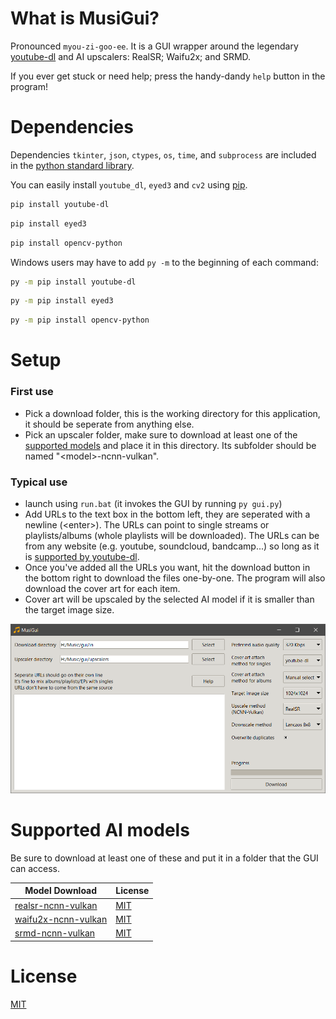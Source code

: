 # What is MusiGui?

Pronounced `myou-zi-goo-ee`. It is a GUI wrapper around the legendary [youtube-dl](https://github.com/ytdl-org/youtube-dl) and AI upscalers: RealSR; Waifu2x; and SRMD.

If you ever get stuck or need help; press the handy-dandy `help` button in the program!

# Dependencies

Dependencies `tkinter`, `json`, `ctypes`, `os`, `time`, and `subprocess` are included in the [python standard library](https://docs.python.org/3/library/index.html).

You can easily install `youtube_dl`, `eyed3` and `cv2` using [pip](https://pip.pypa.io/en/stable/).

```bash
pip install youtube-dl
```
```bash
pip install eyed3
```
```bash
pip install opencv-python
```

Windows users may have to add `py -m` to the beginning of each command:
```bash
py -m pip install youtube-dl
```
```bash
py -m pip install eyed3
```
```bash
py -m pip install opencv-python
```

# Setup

### First use

- Pick a download folder, this is the working directory for this application, it should be seperate from anything else.
- Pick an upscaler folder, make sure to download at least one of the [supported models](#supported-ai-models) and place it in this directory. Its subfolder should be named "\<model>-ncnn-vulkan".

### Typical use
- launch using `run.bat` (it invokes the GUI by running `py gui.py`)
- Add URLs to the text box in the bottom left, they are seperated with a newline (\<enter>). The URLs can point to single streams or playlists/albums (whole playlists will be downloaded). The URLs can be from any website (e.g. youtube, soundcloud, bandcamp...) so long as it is [supported by youtube-dl](https://github.com/ytdl-org/youtube-dl/blob/master/docs/supportedsites.md).
- Once you've added all the URLs you want, hit the download button in the bottom right to download the files one-by-one. The program will also download the cover art for each item.
- Cover art will be upscaled by the selected AI model if it is smaller than the target image size.

![GUI preview](img/img.jpg)

# Supported AI models

Be sure to download at least one of these and put it in a folder that the GUI can access.

| Model Download | License |
| --- | --- |
| [realsr-ncnn-vulkan](https://github.com/nihui/realsr-ncnn-vulkan) | [MIT](https://choosealicense.com/licenses/mit/) |
| [waifu2x-ncnn-vulkan](https://github.com/nihui/waifu2x-ncnn-vulkan) | [MIT](https://choosealicense.com/licenses/mit/) |
| [srmd-ncnn-vulkan](https://github.com/nihui/srmd-ncnn-vulkan) | [MIT](https://choosealicense.com/licenses/mit/) |

# License

[MIT](https://choosealicense.com/licenses/mit/)